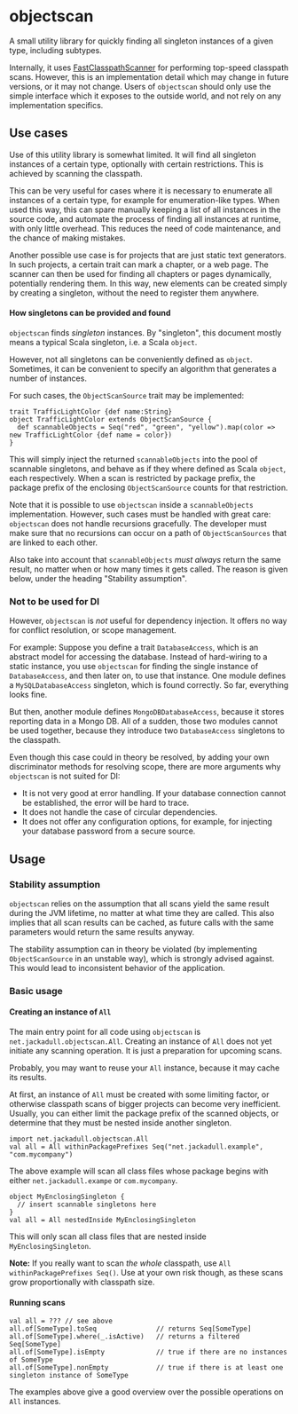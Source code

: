 # objectscan

A small utility library for quickly finding all singleton instances of a given type, including subtypes.

Internally, it uses [FastClasspathScanner](https://github.com/lukehutch/fast-classpath-scanner) for performing top-speed classpath scans.
However, this is an implementation detail which may change in future versions, or it may not change.
Users of `objectscan` should only use the simple interface which it exposes to the outside world, and not rely on any implementation specifics.

## Use cases

Use of this utility library is somewhat limited.
It will find all singleton instances of a certain type, optionally with certain restrictions.
This is achieved by scanning the classpath.

This can be very useful for cases where it is necessary to enumerate all instances of a certain type, for example for enumeration-like types.
When used this way, this can spare manually keeping a list of all instances in the source code, and automate the process of finding all instances at runtime, with only little overhead.
This reduces the need of code maintenance, and the chance of making mistakes.

Another possible use case is for projects that are just static text generators.
In such projects, a certain trait can mark a chapter, or a web page.
The scanner can then be used for finding all chapters or pages dynamically, potentially rendering them.
In this way, new elements can be created simply by creating a singleton, without the need to register them anywhere.

#### How singletons can be provided and found

`objectscan` finds _singleton_ instances.
By "singleton", this document mostly means a typical Scala singleton, i.e. a Scala `object`.

However, not all singletons can be conveniently defined as `object`.
Sometimes, it can be convenient to specify an algorithm that generates a number of instances.

For such cases, the `ObjectScanSource` trait may be implemented:

    trait TrafficLightColor {def name:String}
    object TrafficLightColor extends ObjectScanSource {
      def scannableObjects = Seq("red", "green", "yellow").map(color => new TrafficLightColor {def name = color})
    }

This will simply inject the returned `scannableObjects` into the pool of scannable singletons, and behave as if they where defined as Scala `object`, each respectively.
When a scan is restricted by package prefix, the package prefix of the enclosing `ObjectScanSource` counts for that restriction.

Note that it is possible to use `objectscan` inside a `scannableObjects` implementation.
However, such cases must be handled with great care:
`objectscan` does not handle recursions gracefully.
The developer must make sure that no recursions can occur on a path of `ObjectScanSources` that are linked to each other.

Also take into account that `scannableObjects` _must always_ return the same result, no matter when or how many times it gets called.
The reason is given below, under the heading "Stability assumption".

### Not to be used for DI

However, `objectscan` is _not_ useful for dependency injection.
It offers no way for conflict resolution, or scope management.

For example:
Suppose you define a trait `DatabaseAccess`, which is an abstract model for accessing the database.
Instead of hard-wiring to a static instance, you use `objectscan` for finding the single instance of `DatabaseAccess`, and then later on, to use that instance.
One module defines a `MySQLDatabaseAccess` singleton, which is found correctly.
So far, everything looks fine.

But then, another module defines `MongoDBDatabaseAccess`, because it stores reporting data in a Mongo DB.
All of a sudden, those two modules cannot be used together, because they introduce two `DatabaseAccess` singletons to the classpath.

Even though this case could in theory be resolved, by adding your own discriminator methods for resolving scope, there are more arguments why `objectscan` is not suited for DI:
- It is not very good at error handling. If your database connection cannot be established, the error will be hard to trace.
- It does not handle the case of circular dependencies.
- It does not offer any configuration options, for example, for injecting your database password from a secure source.

## Usage

### Stability assumption

`objectscan` relies on the assumption that all scans yield the same result during the JVM lifetime, no matter at what time they are called.
This also implies that all scan results can be cached, as future calls with the same parameters would return the same results anyway.

The stability assumption can in theory be violated (by implementing `ObjectScanSource` in an unstable way), which is strongly advised against.
This would lead to inconsistent behavior of the application.

### Basic usage

#### Creating an instance of `All`

The main entry point for all code using `objectscan` is `net.jackadull.objectscan.All`.
Creating an instance of `All` does not yet initiate any scanning operation.
It is just a preparation for upcoming scans.

Probably, you may want to reuse your `All` instance, because it may cache its results.

At first, an instance of `All` must be created with some limiting factor, or otherwise classpath scans of bigger projects can become very inefficient.
Usually, you can either limit the package prefix of the scanned objects, or determine that they must be nested inside another singleton.

    import net.jackadull.objectscan.All
    val all = All withinPackagePrefixes Seq("net.jackadull.example", "com.mycompany") 

The above example will scan all class files whose package begins with either `net.jackadull.exampe` or `com.mycompany`.

    object MyEnclosingSingleton {
      // insert scannable singletons here
    }
    val all = All nestedInside MyEnclosingSingleton

This will only scan all class files that are nested inside `MyEnclosingSingleton`.

**Note:** If you really want to scan _the whole_ classpath, use `All withinPackagePrefixes Seq()`.
Use at your own risk though, as these scans grow proportionally with classpath size.

#### Running scans

    val all = ??? // see above
    all.of[SomeType].toSeq               // returns Seq[SomeType]
    all.of[SomeType].where(_.isActive)   // returns a filtered Seq[SomeType]
    all.of[SomeType].isEmpty             // true if there are no instances of SomeType
    all.of[SomeType].nonEmpty            // true if there is at least one singleton instance of SomeType

The examples above give a good overview over the possible operations on `All` instances.
